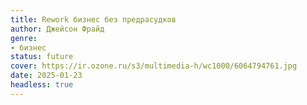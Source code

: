 ```yaml
---
title: Rework бизнес без предрасудков
author: Джейсон Фрайд
genre:
- бизнес
status: future
cover: https://ir.ozone.ru/s3/multimedia-h/wc1000/6064794761.jpg
date: 2025-01-23
headless: true
---
```



